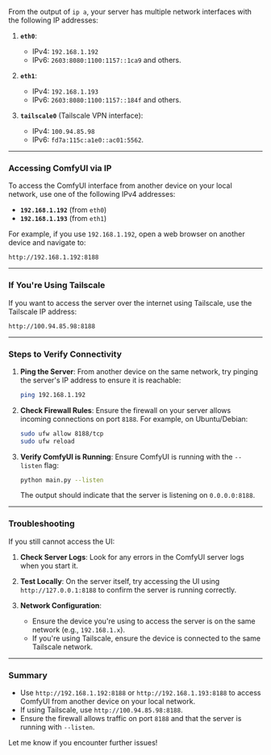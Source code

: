 From the output of `ip a`, your server has multiple network interfaces with the following IP addresses:

1. **`eth0`**:
   - IPv4: `192.168.1.192`
   - IPv6: `2603:8080:1100:1157::1ca9` and others.

2. **`eth1`**:
   - IPv4: `192.168.1.193`
   - IPv6: `2603:8080:1100:1157::184f` and others.

3. **`tailscale0`** (Tailscale VPN interface):
   - IPv4: `100.94.85.98`
   - IPv6: `fd7a:115c:a1e0::ac01:5562`.

---

### **Accessing ComfyUI via IP**
To access the ComfyUI interface from another device on your local network, use one of the following IPv4 addresses:

- **`192.168.1.192`** (from `eth0`)
- **`192.168.1.193`** (from `eth1`)

For example, if you use `192.168.1.192`, open a web browser on another device and navigate to:
```
http://192.168.1.192:8188
```

---

### **If You're Using Tailscale**
If you want to access the server over the internet using Tailscale, use the Tailscale IP address:
```
http://100.94.85.98:8188
```

---

### **Steps to Verify Connectivity**
1. **Ping the Server**:
   From another device on the same network, try pinging the server's IP address to ensure it is reachable:
   ```bash
   ping 192.168.1.192
   ```

2. **Check Firewall Rules**:
   Ensure the firewall on your server allows incoming connections on port `8188`. For example, on Ubuntu/Debian:
   ```bash
   sudo ufw allow 8188/tcp
   sudo ufw reload
   ```

3. **Verify ComfyUI is Running**:
   Ensure ComfyUI is running with the `--listen` flag:
   ```bash
   python main.py --listen
   ```

   The output should indicate that the server is listening on `0.0.0.0:8188`.

---

### **Troubleshooting**
If you still cannot access the UI:
1. **Check Server Logs**:
   Look for any errors in the ComfyUI server logs when you start it.

2. **Test Locally**:
   On the server itself, try accessing the UI using `http://127.0.0.1:8188` to confirm the server is running correctly.

3. **Network Configuration**:
   - Ensure the device you're using to access the server is on the same network (e.g., `192.168.1.x`).
   - If you're using Tailscale, ensure the device is connected to the same Tailscale network.

---

### **Summary**
- Use `http://192.168.1.192:8188` or `http://192.168.1.193:8188` to access ComfyUI from another device on your local network.
- If using Tailscale, use `http://100.94.85.98:8188`.
- Ensure the firewall allows traffic on port `8188` and that the server is running with `--listen`.

Let me know if you encounter further issues!
